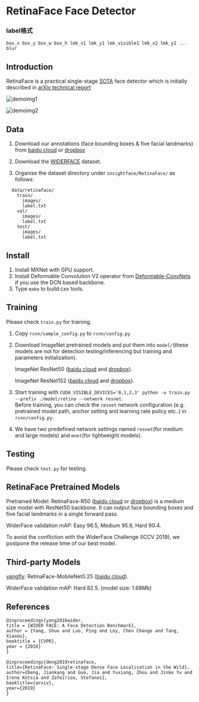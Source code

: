 # RetinaFace Face Detector
### label格式  
    box_x box_y box_w box_h lmk_x1 lmk_y1 lmk_visible1 lmk_x2 lmk_y2 ... blur  

## Introduction

RetinaFace is a practical single-stage [SOTA](http://shuoyang1213.me/WIDERFACE/WiderFace_Results.html) face detector which is initially described in [arXiv technical report](https://arxiv.org/abs/1905.00641)

![demoimg1](https://github.com/deepinsight/insightface/blob/master/resources/11513D05.jpg)

![demoimg2](https://github.com/deepinsight/insightface/blob/master/resources/widerfacevaltest.png)

## Data

1. Download our annotations (face bounding boxes & five facial landmarks) from [baidu cloud](https://pan.baidu.com/s/1Laby0EctfuJGgGMgRRgykA) or [dropbox](https://www.dropbox.com/s/7j70r3eeepe4r2g/retinaface_gt_v1.1.zip?dl=0)

2. Download the [WIDERFACE](http://shuoyang1213.me/WIDERFACE/WiderFace_Results.html) dataset.

3. Organise the dataset directory under ``insightface/RetinaFace/`` as follows:

```Shell
  data/retinaface/
    train/
      images/
      label.txt
    val/
      images/
      label.txt
    test/
      images/
      label.txt
```

## Install

1. Install MXNet with GPU support.
2. Install Deformable Convolution V2 operator from [Deformable-ConvNets](https://github.com/msracver/Deformable-ConvNets) if you use the DCN based backbone.
3. Type ``make`` to build cxx tools.

## Training

Please check ``train.py`` for training.

1. Copy ``rcnn/sample_config.py`` to ``rcnn/config.py``
2. Download ImageNet pretrained models and put them into ``model/``(these models are not for detection testing/inferencing but training and parameters initialization). 

    ImageNet ResNet50 ([baidu cloud](https://pan.baidu.com/s/1WAkU9ZA_j-OmzO-sdk9whA) and [dropbox](https://www.dropbox.com/s/48b850vmnaaasfl/imagenet-resnet-50.zip?dl=0)). 

    ImageNet ResNet152 ([baidu cloud](https://pan.baidu.com/s/1nzQ6CzmdKFzg8bM8ChZFQg) and [dropbox](https://www.dropbox.com/s/8ypcra4nqvm32v6/imagenet-resnet-152.zip?dl=0)).

3. Start training with ``CUDA_VISIBLE_DEVICES='0,1,2,3' python -u train.py --prefix ./model/retina --network resnet``.  
Before training, you can check the ``resnet`` network configuration (e.g. pretrained model path, anchor setting and learning rate policy etc..) in ``rcnn/config.py``.
4. We have two predefined network settings named ``resnet``(for medium and large models) and ``mnet``(for lightweight models).

## Testing

Please check ``test.py`` for testing.

## RetinaFace Pretrained Models

Pretrained Model: RetinaFace-R50 ([baidu cloud](https://pan.baidu.com/s/1C6nKq122gJxRhb37vK0_LQ) or [dropbox](https://www.dropbox.com/s/53ftnlarhyrpkg2/retinaface-R50.zip?dl=0)) is a medium size model with ResNet50 backbone.
It can output face bounding boxes and five facial landmarks in a single forward pass.

WiderFace validation mAP: Easy 96.5, Medium 95.6, Hard 90.4. 

To avoid the confliction with the WiderFace Challenge (ICCV 2019), we postpone the release time of our best model.

## Third-party Models

[yangfly](https://github.com/yangfly): RetinaFace-MobileNet0.25 ([baidu cloud](https://pan.baidu.com/s/1P1ypO7VYUbNAezdvLm2m9w)).

WiderFace validation mAP: Hard 82.5. (model size: 1.68Mb) 

## References

```
@inproceedings{yang2016wider,
title = {WIDER FACE: A Face Detection Benchmark},
author = {Yang, Shuo and Luo, Ping and Loy, Chen Change and Tang, Xiaoou},
booktitle = {CVPR},
year = {2016}
}
  
@inproceedings{deng2019retinaface,
title={RetinaFace: Single-stage Dense Face Localisation in the Wild},
author={Deng, Jiankang and Guo, Jia and Yuxiang, Zhou and Jinke Yu and Irene Kotsia and Zafeiriou, Stefanos},
booktitle={arxiv},
year={2019}
}
```


